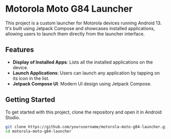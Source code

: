 # Motorola Moto G84 Launcher

This project is a custom launcher for Motorola devices running Android 13. It's built using Jetpack Compose and showcases installed applications, allowing users to launch them directly from the launcher interface.

## Features

- **Display of Installed Apps**: Lists all the installed applications on the device.
- **Launch Applications**: Users can launch any application by tapping on its icon in the list.
- **Jetpack Compose UI**: Modern UI design using Jetpack Compose.

## Getting Started

To get started with this project, clone the repository and open it in Android Studio.

```bash
git clone https://github.com/yourusername/motorola-moto-g84-launcher.git
cd motorola-moto-g84-launcher

